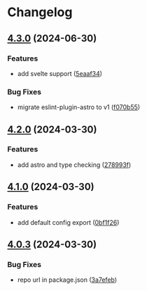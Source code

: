 # Changelog

## [4.3.0](https://github.com/joshunrau/eslint-config/compare/v4.2.1...v4.3.0) (2024-06-30)


### Features

* add svelte support ([5eaaf34](https://github.com/joshunrau/eslint-config/commit/5eaaf34d7adf90a05d11c4101685b6e36cdfb79c))


### Bug Fixes

* migrate eslint-plugin-astro to v1 ([f070b55](https://github.com/joshunrau/eslint-config/commit/f070b55cdf88880dfeabb001121129c4a8d0d851))

## [4.2.0](https://github.com/joshunrau/eslint-config/compare/v4.1.0...v4.2.0) (2024-03-30)


### Features

* add astro and type checking ([278993f](https://github.com/joshunrau/eslint-config/commit/278993fa4f45f455c701dfecc0c48557f3113277))

## [4.1.0](https://github.com/joshunrau/eslint-config/compare/v4.0.3...v4.1.0) (2024-03-30)


### Features

* add default config export ([0bf1f26](https://github.com/joshunrau/eslint-config/commit/0bf1f2627aa9bad3dc5dd2d304033ce07dc078ed))

## [4.0.3](https://github.com/joshunrau/eslint-config/compare/v4.0.2...v4.0.3) (2024-03-30)


### Bug Fixes

* repo url in package.json ([3a7efeb](https://github.com/joshunrau/eslint-config/commit/3a7efeb5c0a49faef8c981ed3b0b0dde9e991271))
